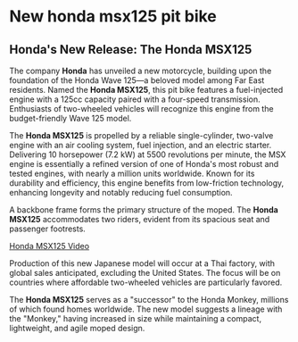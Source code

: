 # New honda msx125 pit bike

## Honda's New Release: The Honda MSX125

The company **Honda** has unveiled a new motorcycle, building upon the foundation of the Honda Wave 125—a beloved model among Far East residents. Named the **Honda MSX125**, this pit bike features a fuel-injected engine with a 125cc capacity paired with a four-speed transmission. Enthusiasts of two-wheeled vehicles will recognize this engine from the budget-friendly Wave 125 model.

The **Honda MSX125** is propelled by a reliable single-cylinder, two-valve engine with an air cooling system, fuel injection, and an electric starter. Delivering 10 horsepower (7.2 kW) at 5500 revolutions per minute, the MSX engine is essentially a refined version of one of Honda's most robust and tested engines, with nearly a million units worldwide. Known for its durability and efficiency, this engine benefits from low-friction technology, enhancing longevity and notably reducing fuel consumption.

A backbone frame forms the primary structure of the moped. The **Honda MSX125** accommodates two riders, evident from its spacious seat and passenger footrests.

[Honda MSX125 Video](http://www.youtube.com/watch?v=hJWpuRhAlxA)

Production of this new Japanese model will occur at a Thai factory, with global sales anticipated, excluding the United States. The focus will be on countries where affordable two-wheeled vehicles are particularly favored.

The **Honda MSX125** serves as a "successor" to the Honda Monkey, millions of which found homes worldwide. The new model suggests a lineage with the "Monkey," having increased in size while maintaining a compact, lightweight, and agile moped design.